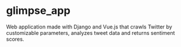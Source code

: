 # glimpse_app
Web application made with Django and Vue.js that crawls Twitter by customizable parameters, analyzes tweet data and returns sentiment scores.
